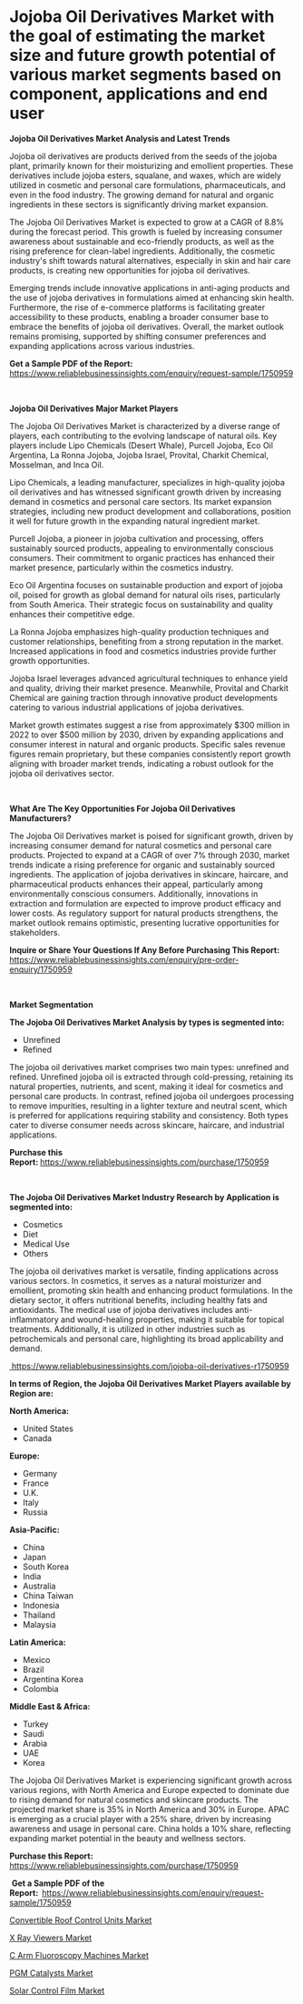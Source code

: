 <p><h1>Jojoba Oil Derivatives Market with the goal of estimating the market size and future growth potential of various market segments based on component, applications and end user</h1></p><p><strong>Jojoba Oil Derivatives Market Analysis and Latest Trends</strong></p>
<p><p>Jojoba oil derivatives are products derived from the seeds of the jojoba plant, primarily known for their moisturizing and emollient properties. These derivatives include jojoba esters, squalane, and waxes, which are widely utilized in cosmetic and personal care formulations, pharmaceuticals, and even in the food industry. The growing demand for natural and organic ingredients in these sectors is significantly driving market expansion.</p><p>The Jojoba Oil Derivatives Market is expected to grow at a CAGR of 8.8% during the forecast period. This growth is fueled by increasing consumer awareness about sustainable and eco-friendly products, as well as the rising preference for clean-label ingredients. Additionally, the cosmetic industry's shift towards natural alternatives, especially in skin and hair care products, is creating new opportunities for jojoba oil derivatives. </p><p>Emerging trends include innovative applications in anti-aging products and the use of jojoba derivatives in formulations aimed at enhancing skin health. Furthermore, the rise of e-commerce platforms is facilitating greater accessibility to these products, enabling a broader consumer base to embrace the benefits of jojoba oil derivatives. Overall, the market outlook remains promising, supported by shifting consumer preferences and expanding applications across various industries.</p></p>
<p><strong>Get a Sample PDF of the Report:&nbsp;</strong> <a href="https://www.reliablebusinessinsights.com/enquiry/request-sample/1750959?utm_campaign=39&utm_medium=2&utm_source=Github&utm_content=ia&utm_term=11112024&utm_id=jojoba-oil-derivatives">https://www.reliablebusinessinsights.com/enquiry/request-sample/1750959</a></p>
<p>&nbsp;</p>
<p><strong>Jojoba Oil Derivatives Major Market Players</strong></p>
<p><p>The Jojoba Oil Derivatives Market is characterized by a diverse range of players, each contributing to the evolving landscape of natural oils. Key players include Lipo Chemicals (Desert Whale), Purcell Jojoba, Eco Oil Argentina, La Ronna Jojoba, Jojoba Israel, Provital, Charkit Chemical, Mosselman, and Inca Oil.</p><p>Lipo Chemicals, a leading manufacturer, specializes in high-quality jojoba oil derivatives and has witnessed significant growth driven by increasing demand in cosmetics and personal care sectors. Its market expansion strategies, including new product development and collaborations, position it well for future growth in the expanding natural ingredient market.</p><p>Purcell Jojoba, a pioneer in jojoba cultivation and processing, offers sustainably sourced products, appealing to environmentally conscious consumers. Their commitment to organic practices has enhanced their market presence, particularly within the cosmetics industry.</p><p>Eco Oil Argentina focuses on sustainable production and export of jojoba oil, poised for growth as global demand for natural oils rises, particularly from South America. Their strategic focus on sustainability and quality enhances their competitive edge.</p><p>La Ronna Jojoba emphasizes high-quality production techniques and customer relationships, benefiting from a strong reputation in the market. Increased applications in food and cosmetics industries provide further growth opportunities.</p><p>Jojoba Israel leverages advanced agricultural techniques to enhance yield and quality, driving their market presence. Meanwhile, Provital and Charkit Chemical are gaining traction through innovative product developments catering to various industrial applications of jojoba derivatives.</p><p>Market growth estimates suggest a rise from approximately $300 million in 2022 to over $500 million by 2030, driven by expanding applications and consumer interest in natural and organic products. Specific sales revenue figures remain proprietary, but these companies consistently report growth aligning with broader market trends, indicating a robust outlook for the jojoba oil derivatives sector.</p></p>
<p>&nbsp;</p>
<p><strong>What Are The Key Opportunities For Jojoba Oil Derivatives Manufacturers?</strong></p>
<p><p>The Jojoba Oil Derivatives market is poised for significant growth, driven by increasing consumer demand for natural cosmetics and personal care products. Projected to expand at a CAGR of over 7% through 2030, market trends indicate a rising preference for organic and sustainably sourced ingredients. The application of jojoba derivatives in skincare, haircare, and pharmaceutical products enhances their appeal, particularly among environmentally conscious consumers. Additionally, innovations in extraction and formulation are expected to improve product efficacy and lower costs. As regulatory support for natural products strengthens, the market outlook remains optimistic, presenting lucrative opportunities for stakeholders.</p></p>
<p><strong>Inquire or Share Your Questions If Any Before Purchasing This Report:</strong> <a href="https://www.reliablebusinessinsights.com/enquiry/pre-order-enquiry/1750959?utm_campaign=39&utm_medium=2&utm_source=Github&utm_content=ia&utm_term=11112024&utm_id=jojoba-oil-derivatives">https://www.reliablebusinessinsights.com/enquiry/pre-order-enquiry/1750959</a></p>
<p>&nbsp;</p>
<p><strong>Market Segmentation</strong></p>
<p><strong>The Jojoba Oil Derivatives Market Analysis by types is segmented into:</strong></p>
<p><ul><li>Unrefined</li><li>Refined</li></ul></p>
<p><p>The jojoba oil derivatives market comprises two main types: unrefined and refined. Unrefined jojoba oil is extracted through cold-pressing, retaining its natural properties, nutrients, and scent, making it ideal for cosmetics and personal care products. In contrast, refined jojoba oil undergoes processing to remove impurities, resulting in a lighter texture and neutral scent, which is preferred for applications requiring stability and consistency. Both types cater to diverse consumer needs across skincare, haircare, and industrial applications.</p></p>
<p><strong>Purchase this Report:&nbsp;</strong><a href="https://www.reliablebusinessinsights.com/purchase/1750959?utm_campaign=39&utm_medium=2&utm_source=Github&utm_content=ia&utm_term=11112024&utm_id=jojoba-oil-derivatives">https://www.reliablebusinessinsights.com/purchase/1750959</a></p>
<p>&nbsp;</p>
<p><strong>The Jojoba Oil Derivatives Market Industry Research by Application is segmented into:</strong></p>
<p><ul><li>Cosmetics</li><li>Diet</li><li>Medical Use</li><li>Others</li></ul></p>
<p><p>The jojoba oil derivatives market is versatile, finding applications across various sectors. In cosmetics, it serves as a natural moisturizer and emollient, promoting skin health and enhancing product formulations. In the dietary sector, it offers nutritional benefits, including healthy fats and antioxidants. The medical use of jojoba derivatives includes anti-inflammatory and wound-healing properties, making it suitable for topical treatments. Additionally, it is utilized in other industries such as petrochemicals and personal care, highlighting its broad applicability and demand.</p></p>
<p><a href="https://www.reliablebusinessinsights.com/jojoba-oil-derivatives-r1750959?utm_campaign=39&utm_medium=2&utm_source=Github&utm_content=ia&utm_term=11112024&utm_id=jojoba-oil-derivatives">&nbsp;https://www.reliablebusinessinsights.com/jojoba-oil-derivatives-r1750959</a></p>
<p><strong>In terms of Region, the Jojoba Oil Derivatives Market Players available by Region are:</strong></p>
<p>
    <p> <strong> North America: </strong>
        <ul>
            <li>United States</li>
            <li>Canada</li>
        </ul>
        </p> 
    <p> <strong> Europe: </strong>
        <ul>
            <li>Germany</li>
            <li>France</li>
            <li>U.K.</li>
            <li>Italy</li>
            <li>Russia</li>
        </ul>
        </p> 
    <p> <strong> Asia-Pacific: </strong>
        <ul>
            <li>China</li>
            <li>Japan</li>
            <li>South Korea</li>
            <li>India</li>
            <li>Australia</li>
            <li>China Taiwan</li>
            <li>Indonesia</li>
            <li>Thailand</li>
            <li>Malaysia</li>
        </ul>
        </p> 
    <p> <strong> Latin America: </strong>
        <ul>
            <li>Mexico</li>
            <li>Brazil</li>
            <li>Argentina Korea</li>
            <li>Colombia</li>
        </ul>
        </p> 
    <p> <strong> Middle East & Africa: </strong>
        <ul>
            <li>Turkey</li>
            <li>Saudi</li>
            <li>Arabia</li>
            <li>UAE</li>
            <li>Korea</li>
        </ul>
    </p>
    </p>
<p><p>The Jojoba Oil Derivatives Market is experiencing significant growth across various regions, with North America and Europe expected to dominate due to rising demand for natural cosmetics and skincare products. The projected market share is 35% in North America and 30% in Europe. APAC is emerging as a crucial player with a 25% share, driven by increasing awareness and usage in personal care. China holds a 10% share, reflecting expanding market potential in the beauty and wellness sectors.</p></p>
<p><strong>Purchase this Report: </strong><a href="https://www.reliablebusinessinsights.com/purchase/1750959?utm_campaign=39&utm_medium=2&utm_source=Github&utm_content=ia&utm_term=11112024&utm_id=jojoba-oil-derivatives">https://www.reliablebusinessinsights.com/purchase/1750959</a></p>
<p>&nbsp;<strong>Get a Sample PDF of the Report:&nbsp;&nbsp;</strong><a href="https://www.reliablebusinessinsights.com/enquiry/request-sample/1750959?utm_campaign=39&utm_medium=2&utm_source=Github&utm_content=ia&utm_term=11112024&utm_id=jojoba-oil-derivatives">https://www.reliablebusinessinsights.com/enquiry/request-sample/1750959</a></p>
<p><strong></strong></p>
<p><p><a href="https://www.linkedin.com/pulse/convertible-roof-control-units-market-size-share-analysis-growth-jhpsf?utm_campaign=39&utm_medium=2&utm_source=Github&utm_content=ia&utm_term=11112024&utm_id=jojoba-oil-derivatives">Convertible Roof Control Units Market</a></p><p><a href="https://issuu.com/reportprime-2/docs/x-ray-viewers-market-size-2030.pptx_66d607c28c5a3d?utm_campaign=39&utm_medium=2&utm_source=Github&utm_content=ia&utm_term=11112024&utm_id=jojoba-oil-derivatives">X Ray Viewers Market</a></p><p><a href="https://issuu.com/reportprime-2/docs/c-arm-fluoroscopy-machines-market-s_ca9ba05ad53c1c?utm_campaign=39&utm_medium=2&utm_source=Github&utm_content=ia&utm_term=11112024&utm_id=jojoba-oil-derivatives">C Arm Fluoroscopy Machines Market</a></p><p><a href="https://github.com/elseludvikoh/Market-Research-Report-List-1/blob/main/pgm-catalysts-market.md?utm_campaign=39&utm_medium=2&utm_source=Github&utm_content=ia&utm_term=11112024&utm_id=jojoba-oil-derivatives">PGM Catalysts Market</a></p><p><a href="https://github.com/ibbiechinotit/Market-Research-Report-List-1/blob/main/solar-control-film-market.md?utm_campaign=39&utm_medium=2&utm_source=Github&utm_content=ia&utm_term=11112024&utm_id=jojoba-oil-derivatives">Solar Control Film Market</a></p></p>